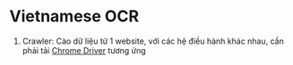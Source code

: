 # Vietnamese OCR
1. Crawler: Cào dữ liệu từ 1 website, với các hệ điều hành khác nhau, cần phải tải [Chrome Driver](https://googlechromelabs.github.io/chrome-for-testing/#stable) tương ứng 
